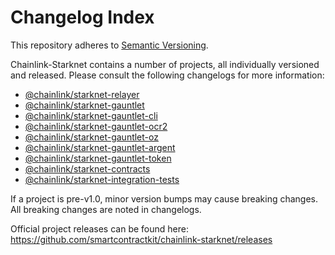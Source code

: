 # Changelog Index

This repository adheres to [Semantic Versioning](http://semver.org/).

Chainlink-Starknet contains a number of projects, all individually versioned and released. Please consult the following changelogs for more information:

- [@chainlink/starknet-relayer](/relayer/)
- [@chainlink/starknet-gauntlet](/packages-ts/starknet-gauntlet/)
- [@chainlink/starknet-gauntlet-cli](/packages-ts/starknet-gauntlet-cli/)
- [@chainlink/starknet-gauntlet-ocr2](/packages-ts/starknet-gauntlet-ocr2/)
- [@chainlink/starknet-gauntlet-oz](/packages-ts/starknet-gauntlet-oz/)
- [@chainlink/starknet-gauntlet-argent](/packages-ts/starknet-gauntlet-argent/)
- [@chainlink/starknet-gauntlet-token](/packages-ts/starknet-gauntlet-token/)
- [@chainlink/starknet-contracts](/contracts/)
- [@chainlink/starknet-integration-tests](/integration-tests/)

If a project is pre-v1.0, minor version bumps may cause breaking changes. All breaking changes are noted in changelogs.

Official project releases can be found here: https://github.com/smartcontractkit/chainlink-starknet/releases
